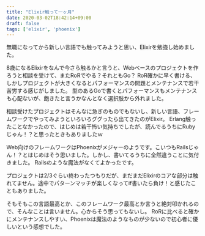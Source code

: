 ```yaml
---
title: "Elixir触って一ヶ月"
date: 2020-03-02T18:42:14+09:00
draft: false
tags: ['elixir', 'phoenix']
---
```


無職になってから新しい言語でも触ってみようと思い、Elixirを勉強し始めました。

8歳になるElixirをなんで今さら触るかと言うと、Webベースのプロジェクトを作ろうと相談を受けて、またRoRでやる？それともGo？
RoR確かに早く書ける、しかしプロジェクトが大きくなるとパフォーマンスの問題とメンテナンスで若干苦労する感じがしました。
型のあるGoで書くとパフォーマンスもメンテナンスも心配ないが、飽きたと言うかなんとなく選択肢から外れました。

相談受けたプロジェクトはそんなに急ぎのものでもないし、新しい言語、フレームワークでやってみようといろいろググったら出てきたのがElixir。
Erlang触ったことなかったので、はじめは若干怖い気持ちでしたが、読んでるうちにRubyじゃん！？と思ったときもありましたｗ

Web向けのフレームワークはPhoenixがメジャーのようです。こいつもRailsじゃん！？とはじめはそう思いました。しかし、書いてるうちに全然違うことに気付きました。
Railsのような魔法がなくてよかったです。

プロジェクトは2/3ぐらい終わったつもりだが、まだまだElixirのコアな部分は触れてません。途中でパターンマッチが楽しくなってif書いたら負け！と感じたこともありました。

そもそもこの言語最高とか、このフレームワーク最高とか言うと絶対叩かれるので、そんなことは言いません。心からそう思ってもないし。
RoRに比べると確かにメンテナンスしやすい、Phoenixは魔法のようなものが少ないので初心者に優しいという感想でした。
